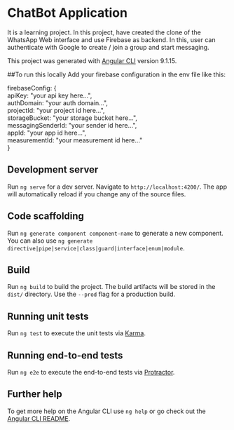 # ChatBot Application

It is a learning project. In this project, have created the clone of the WhatsApp Web interface
and use Firebase as backend. In this, user can authenticate with Google to create / join a group and start 
messaging.

This project was generated with [Angular CLI](https://github.com/angular/angular-cli) version 9.1.15.

##To run this locally
Add your firebase configuration in the env file like this:

firebaseConfig: {
<br>
apiKey: "your api key here...",
<br>
authDomain: "your auth domain...",
<br>
projectId: "your project id here...",
<br>
storageBucket: "your storage bucket here...",
<br>
messagingSenderId: "your sender id here...",
<br>
appId: "your app id here...",
<br>
measurementId: "your measurement id here..."
<br>
}


## Development server

Run `ng serve` for a dev server. Navigate to `http://localhost:4200/`. The app will automatically reload if you change any of the source files.

## Code scaffolding

Run `ng generate component component-name` to generate a new component. You can also use `ng generate directive|pipe|service|class|guard|interface|enum|module`.

## Build

Run `ng build` to build the project. The build artifacts will be stored in the `dist/` directory. Use the `--prod` flag for a production build.

## Running unit tests

Run `ng test` to execute the unit tests via [Karma](https://karma-runner.github.io).

## Running end-to-end tests

Run `ng e2e` to execute the end-to-end tests via [Protractor](http://www.protractortest.org/).

## Further help

To get more help on the Angular CLI use `ng help` or go check out the [Angular CLI README](https://github.com/angular/angular-cli/blob/master/README.md).
